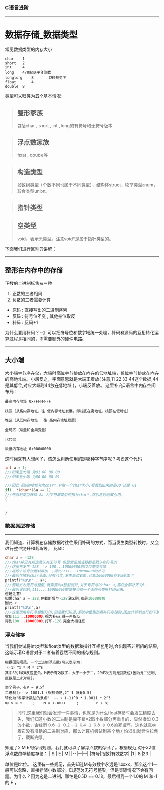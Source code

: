 ### C语言进阶
---
# 数据存储_数据类型

常见数据类型的内存大小
```
char	1
short	2
int		4
long	4/8取决平台位数
longlong	8		C99规范下
float		4
double	8
```
类型可以归类为五个基本情况:
> ## 整形家族
>  包括char , short , int ,  long的有符号和无符号版本

>## 浮点数家族
>float , double等

>## 构造类型
>如数组类型（个数不同也属于不同类型），结构体struct，枚举类型enum，联合类型union。

>## 指针类型


>## 空类型
>void，表示无类型。注意void*是属于指针类型的。

下面我们进行区别的讲解：

----

## 整形在内存中的存储

正数的二进制标售有三种
1. 正数的三者相同
2. 负数的三者需要计算

- 原码 : 直接写出的二进制序列
- 反码 : 符号位不变 , 其他按位取反
- 补码 : 反码+1

为什么要用补码？--》可以把符号位和数字域统一处理，补码和源码的互相转化运算过程是相同的，不需要额外的硬件电路。 

---

## 大小端

 大小端字节序存储，大端时高位字节排放在内存的低地址端，低位字节排放在内存的高地址端。小段反之，字面意思就是大端正着放( 注意,11 22 33 44这个数据,44是其低位,对应大端则44放在低地址 )，小端反着放。
 这里补充C语言中内存空间布局：
 ```
最高内存地址 0xFFFFFFFF

栈区（从高内存地址，往 低内存地址发展。即栈底在高地址，栈顶在低地址）

堆区（从低内存地址 ，往 高内存地址发展）

全局区（常量和全局变量）

代码区

最低内存地址 0x00000000
```
这时候就有人想问了，该怎么判断使用的是哪种字节序呢？考虑这个代码
```c
int a = 1;
///如果是大端 为01 00 00 00
///如果是小端 为00 00 00 01

///因此,把a的地址转为char*,只取一个char大小,看看取出来的是00 还是 01
if(  *(char*)&a == 1)
///先强制类型转换 &a 为字符串类型的指针char*,然后再对他解引用。
{
...

}

```
 ### 数据类型存储
---
我们知道，计算机在存储数据时往往采用补码的方式，而当发生类型转换时，又会进行整型提升和截断等。
比如：
```c
char a = -128
///char并没有规定默认有无符号,但是常见编辑器都是默认有符号的
///这里先发生-128  -> 100...10000000的32位整型存储
///再除了符号位翻转再加一,得到1111...10000000的补码
///最后存放到char里面,只有八位,发生高位截断,也即10000000存到a里面了
printf("%u\n" , a);
///要输出为无符号整型,就需要对a整型提升,对于有符号的char a,高位全部补齐为1.
///最后得到的,111....10000000整体被当成一个无符号整形打印出来.
但是注意!
如果char a = 128,在截断后与-128没区别,都是10000000
因此->
printf("%d\n",a);
///这里想用有符号整型打印,但是我们知道,系统中整型按照补码存储的,因此计算机进行如下解读:
收到111...10000000,视为补码,减一再取反
得到100...10000000,打印-128,完全大相径庭.
```

### 浮点储存
当我们尝试将int类型和float类型的数据和指针互相套用时,会出现答非所问的结果,这暗示着C语言对于二者有着截然不同的储存规则。

```
根据国际规范，一个二进制浮点数V可以表示为：
（-1）^S * M * 2^E
其中S的1或0反应正负，M表示有效数字，大于一小于二。2的E次方则是指数位(因为是二进制,底数是二才对嘛)。

举个例子，有V = 9.5f
二进制为---> 1001.1	(很神奇吧,2^-1 就是0.5)
转化为"科学计数法的浮点"  -- > (-1)^0 * 1.0011 * 2^3
即 S = 0 	;	 M = 1.0011 	;		 E = 3;
```
>同时,这里我们就会发现一件事情，也就是为什么float存储时会发生精度丢失，我们知道小数的二进制是靠不断×2取小数部分再重复的，显然诸如 0.3 的小数，会经历 0.6 -》 0.2 —》0.4 -》0.8 -》0.6的死循环，这也就意味着它没有准确的二进制对应，那么计算机尝试到某个地方怕溢出就索性拉倒了，截断完事。

知道了S M E的存储规则，我们就可以了解浮点数的存储了。根据规范,对于32位浮点数的单精度存储：
| S | E | M|
|--|--|--|
|符号|指数|有效数字|
|1  | 8 |23 |

单位是bit位。
这里有一些规范，首先知道M有效数字永远是1.xxxx，那么这个1一般可以忽略，直接存储小数部分。E规范为无符号整形，但是实际情况下会有问题。为什么？因为这是二进制，哪怕是0.5D  == 0.1B，最后得到一个1.0的 M 和-1的 E ，
  
<!--stackedit_data:
eyJoaXN0b3J5IjpbLTIyNjU5Njg5NywxNzg4MzM1Mjk4XX0=
-->